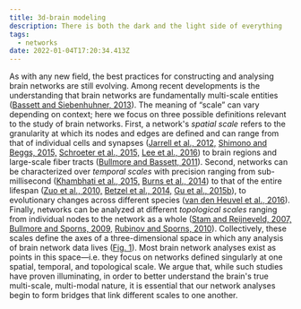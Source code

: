 ```yaml
---
title: 3d-brain modeling
description: There is both the dark and the light side of everything
tags:
  - networks
date: 2022-01-04T17:20:34.413Z
---
```


As with any new field, the best practices for constructing and analysing brain networks are still evolving. Among recent developments is the understanding that brain networks are fundamentally multi-scale entities ([Bassett and Siebenhuhner, 2013](https://www.sciencedirect.com/science/article/pii/S1053811916306152#bib6)). The meaning of “scale” can vary depending on context; here we focus on three possible definitions relevant to the study of brain networks. First, a network's _spatial scale_ refers to the granularity at which its nodes and edges are defined and can range from that of individual cells and synapses ([Jarrell et al., 2012,](https://www.sciencedirect.com/science/article/pii/S1053811916306152#bib78) [Shimono and Beggs, 2015,](https://www.sciencedirect.com/science/article/pii/S1053811916306152#bib124) [Schroeter et al., 2015,](https://www.sciencedirect.com/science/article/pii/S1053811916306152#bib122) [Lee et al., 2016](https://www.sciencedirect.com/science/article/pii/S1053811916306152#bib90)) to brain regions and large-scale fiber tracts ([Bullmore and Bassett, 2011](https://www.sciencedirect.com/science/article/pii/S1053811916306152#bib33)). Second, networks can be characterized over _temporal scales_ with precision ranging from sub-millisecond ([Khambhati et al., 2015,](https://www.sciencedirect.com/science/article/pii/S1053811916306152#bib80) [Burns et al., 2014](https://www.sciencedirect.com/science/article/pii/S1053811916306152#bib36)) to that of the entire lifespan ([Zuo et al., 2010,](https://www.sciencedirect.com/science/article/pii/S1053811916306152#bib148) [Betzel et al., 2014,](https://www.sciencedirect.com/science/article/pii/S1053811916306152#bib18) [Gu et al., 2015b](https://www.sciencedirect.com/science/article/pii/S1053811916306152#bib69)), to evolutionary changes across different species ([van den Heuvel et al., 2016](https://www.sciencedirect.com/science/article/pii/S1053811916306152#bib141)). Finally, networks can be analyzed at different _topological scales_ ranging from individual nodes to the network as a whole ([Stam and Reijneveld, 2007,](https://www.sciencedirect.com/science/article/pii/S1053811916306152#bib129) [Bullmore and Sporns, 2009,](https://www.sciencedirect.com/science/article/pii/S1053811916306152#bib34) [Rubinov and Sporns, 2010](https://www.sciencedirect.com/science/article/pii/S1053811916306152#bib118)). Collectively, these scales define the axes of a three-dimensional space in which any analysis of brain network data lives ([Fig. 1](https://www.sciencedirect.com/science/article/pii/S1053811916306152#f0005)). Most brain network analyses exist as points in this space—i.e. they focus on networks defined singularly at one spatial, temporal, and topological scale. We argue that, while such studies have proven illuminating, in order to better understand the brain's true multi-scale, multi-modal nature, it is essential that our network analyses begin to form bridges that link different scales to one another.

